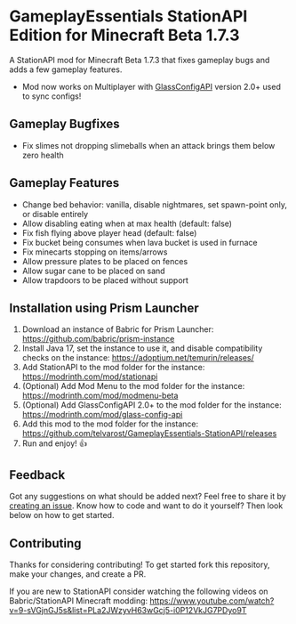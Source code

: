 # GameplayEssentials StationAPI Edition for Minecraft Beta 1.7.3

A StationAPI mod for Minecraft Beta 1.7.3 that fixes gameplay bugs and adds a few gameplay features.
* Mod now works on Multiplayer with [GlassConfigAPI](https://modrinth.com/mod/glass-config-api) version 2.0+ used to sync configs!

## Gameplay Bugfixes

* Fix slimes not dropping slimeballs when an attack brings them below zero health

## Gameplay Features

* Change bed behavior: vanilla, disable nightmares, set spawn-point only, or disable entirely
* Allow disabling eating when at max health (default: false)
* Fix fish flying above player head (default: false)
* Fix bucket being consumes when lava bucket is used in furnace
* Fix minecarts stopping on items/arrows
* Allow pressure plates to be placed on fences
* Allow sugar cane to be placed on sand
* Allow trapdoors to be placed without support

## Installation using Prism Launcher

1. Download an instance of Babric for Prism Launcher: https://github.com/babric/prism-instance
2. Install Java 17, set the instance to use it, and disable compatibility checks on the instance: https://adoptium.net/temurin/releases/
3. Add StationAPI to the mod folder for the instance: https://modrinth.com/mod/stationapi
4. (Optional) Add Mod Menu to the mod folder for the instance: https://modrinth.com/mod/modmenu-beta
5. (Optional) Add GlassConfigAPI 2.0+ to the mod folder for the instance: https://modrinth.com/mod/glass-config-api
6. Add this mod to the mod folder for the instance: https://github.com/telvarost/GameplayEssentials-StationAPI/releases
7. Run and enjoy! 👍

## Feedback

Got any suggestions on what should be added next? Feel free to share it by [creating an issue](https://github.com/telvarost/GameplayEssentials-StationAPI/issues/new). Know how to code and want to do it yourself? Then look below on how to get started.

## Contributing

Thanks for considering contributing! To get started fork this repository, make your changes, and create a PR. 

If you are new to StationAPI consider watching the following videos on Babric/StationAPI Minecraft modding: https://www.youtube.com/watch?v=9-sVGjnGJ5s&list=PLa2JWzyvH63wGcj5-i0P12VkJG7PDyo9T
